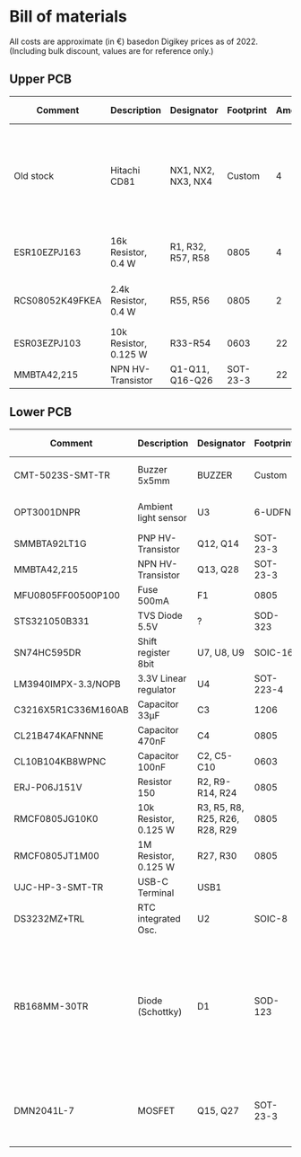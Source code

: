 # Bill of materials

All costs are approximate (in €) basedon Digikey prices as of 2022. (Including bulk discount, values are for reference only.)


## Upper PCB

| Comment | Description | Designator | Footprint | Amount | Price (sum.) | Link | Remarks |
| ------- | ----------- | ---------- | --------- | ------ | ------------ | ---- | ------- |
| Old stock | Hitachi CD81 | NX1, NX2, NX3, NX4 | Custom | 4 |  n/a | n/a | Might be salvaged from old Canon calculators. (Do not get fooled by Ebay prices!) |
| ESR10EZPJ163 | 16k Resistor, 0.4 W | R1, R32, R57, R58 | 0805 | 4 | 0.12 € | [Digikey](https://www.digikey.de/de/products/detail/rohm-semiconductor/ESR10EZPJ163/4051315) | Be careful wrt. voltage ratings. |
| RCS08052K49FKEA | 2.4k Resistor, 0.4 W | R55, R56 | 0805 | 2 | 0.39 € | [Digikey](https://www.digikey.de/de/products/detail/vishay-dale/RCS08052K49FKEA/5869310) | Be careful wrt. voltage ratings. |
| ESR03EZPJ103 | 10k Resistor, 0.125 W | R33-R54 | 0603 | 22 | 0.62 € | [Digikey](https://www.digikey.de/de/products/detail/rohm-semiconductor/ESR03EZPJ103/1762722) |  |
| MMBTA42,215 | NPN HV-Transistor | Q1-Q11, Q16-Q26 | SOT-23-3 | 22 | 2.18 € | [Digikey](https://www.digikey.de/de/products/detail/nexperia-usa-inc/MMBTA42-215/1156601) | |


## Lower PCB

| Comment | Description | Designator | Footprint | Amount | Price (sum.) | Link | Remarks |
| ------- | ----------- | ---------- | --------- | ------ | ------------ | ---- | ------- |
| CMT-5023S-SMT-TR | Buzzer 5x5mm | BUZZER | Custom | 1 |  2.55 € | [Digikey](https://www.digikey.de/de/products/detail/cui-devices/CMT-5023S-SMT-TR/6012414) | Cheaper alternative from [LCSC](https://lcsc.com/product-detail/Buzzers_KELIKING-KLJ-5018_C201045.html) |
| OPT3001DNPR | Ambient light sensor | U3 | 6-UDFN | 1 | 2,77 € | [Digikey](https://www.digikey.de/de/products/detail/texas-instruments/OPT3001DNPR/5039362) | Hard to solder by hand | 
| SMMBTA92LT1G | PNP HV-Transistor | Q12, Q14 | SOT-23-3 | 2 | 0.58 € | [Digikey](https://www.digikey.de/de/products/detail/onsemi/SMMBTA92LT1G/3062778) ||
| MMBTA42,215 | NPN HV-Transistor | Q13, Q28 | SOT-23-3 | 2 | 0.20 € | [Digikey](https://www.digikey.de/de/products/detail/nexperia-usa-inc/MMBTA42-215/1156601) | |
| MFU0805FF00500P100 | Fuse 500mA | F1 | 0805 | 1 | 0,49 € | [Digikey](https://www.digikey.de/de/products/detail/vishay-beyschlag-draloric-bc-components/MFU0805FF00500P100/1206486) | |
| STS321050B331 | TVS Diode 5.5V | ? | SOD-323 | 1 | 0.25 € | [Digikey](https://www.digikey.de/de/products/detail/eaton-electronics-division/STS321050B331/13280450) ||
| SN74HC595DR | Shift register 8bit | U7, U8, U9 | SOIC-16 | 3 | 1.34 € | [Digikey](https://www.digikey.de/de/products/detail/texas-instruments/SN74HC595DR/562919) ||
| LM3940IMPX-3.3/NOPB | 3.3V Linear regulator | U4 | SOT-223-4 | 1 | 1.46 € | [Digikey](https://www.digikey.de/de/products/detail/texas-instruments/LM3940IMPX-3-3-NOPB/367097) ||
| C3216X5R1C336M160AB | Capacitor 33µF | C3 | 1206 | 1 | 0.70 € | [Digikey](https://www.digikey.de/de/products/detail/tdk-corporation/C3216X5R1C336M160AB/2443480) || 
| CL21B474KAFNNNE | Capacitor 470nF | C4 | 0805 | 1 | 0.03 € | [Digikey](https://www.digikey.de/de/products/detail/samsung-electro-mechanics/CL21B474KAFNNNE/3886732) ||
| CL10B104KB8WPNC | Capacitor 100nF | C2, C5-C10 | 0603 | 7 | 0.13 € | [Digikey](https://www.digikey.de/de/products/detail/samsung-electro-mechanics/CL10B104KB8WPNC/5961338) ||
| ERJ-P06J151V | Resistor 150 | R2, R9-R14, R24 | 0805 | 8 | 0.29 € | [Digikey](https://www.digikey.de/de/products/detail/panasonic-electronic-components/ERJ-P06J151V/525217) ||
| RMCF0805JG10K0 | 10k Resistor, 0.125 W | R3, R5, R8, R25, R26, R28, R29 | 0805 | 7 | 0.09 € | [Digikey](https://www.digikey.de/de/products/detail/stackpole-electronics-inc/RMCF0805JG10K0/1757769) |  | 
| RMCF0805JT1M00 | 1M Resistor, 0.125 W | R27, R30 | 0805 | 2 | 0.02 € | [Digikey](https://www.digikey.de/de/products/detail/stackpole-electronics-inc/RMCF0805JT1M00/1757878) || 
| UJC-HP-3-SMT-TR | USB-C Terminal | USB1 | | 1 | 0.88 € | [Digikey](https://www.digikey.de/de/products/detail/cui-devices/UJC-HP-3-SMT-TR/12173295) || 
| DS3232MZ+TRL | RTC integrated Osc. | U2 | SOIC-8 | 1 | 7,91 € | [Digikey](https://www.digikey.de/de/products/detail/analog-devices-inc-maxim-integrated/DS3232MZ-TRL/3087654) || 
| RB168MM-30TR | Diode (Schottky) | D1 | SOD-123 | 1 | 0.31 € | [Digikey](https://www.digikey.de/de/products/detail/rohm-semiconductor/RB168MM-30TR/10670912) | Use low drop out AND very low leakage current diode (standard or schottky) to prolong buffer time | 
| DMN2041L-7 | MOSFET | Q15, Q27 | SOT-23-3 | 2 | 0.36 € | [Digikey](https://www.digikey.de/de/products/detail/diodes-incorporated/DMN2041L-7/2182568) | Use any FET with low Vgs(th), 3.3V compatible |